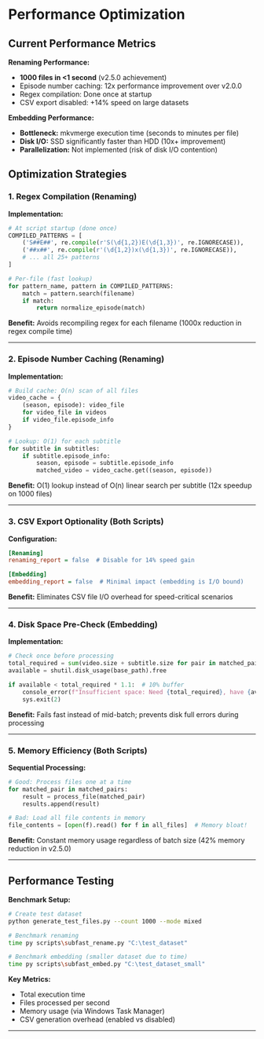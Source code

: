 # Performance Optimization

## Current Performance Metrics

**Renaming Performance:**
- **1000 files in <1 second** (v2.5.0 achievement)
- Episode number caching: 12x performance improvement over v2.0.0
- Regex compilation: Done once at startup
- CSV export disabled: +14% speed on large datasets

**Embedding Performance:**
- **Bottleneck:** mkvmerge execution time (seconds to minutes per file)
- **Disk I/O:** SSD significantly faster than HDD (10x+ improvement)
- **Parallelization:** Not implemented (risk of disk I/O contention)

## Optimization Strategies

### 1. Regex Compilation (Renaming)

**Implementation:**
```python
# At script startup (done once)
COMPILED_PATTERNS = [
    ('S##E##', re.compile(r'S(\d{1,2})E(\d{1,3})', re.IGNORECASE)),
    ('##x##', re.compile(r'(\d{1,2})x(\d{1,3})', re.IGNORECASE)),
    # ... all 25+ patterns
]

# Per-file (fast lookup)
for pattern_name, pattern in COMPILED_PATTERNS:
    match = pattern.search(filename)
    if match:
        return normalize_episode(match)
```

**Benefit:** Avoids recompiling regex for each filename (1000x reduction in regex compile time)

---

### 2. Episode Number Caching (Renaming)

**Implementation:**
```python
# Build cache: O(n) scan of all files
video_cache = {
    (season, episode): video_file 
    for video_file in videos 
    if video_file.episode_info
}

# Lookup: O(1) for each subtitle
for subtitle in subtitles:
    if subtitle.episode_info:
        season, episode = subtitle.episode_info
        matched_video = video_cache.get((season, episode))
```

**Benefit:** O(1) lookup instead of O(n) linear search per subtitle (12x speedup on 1000 files)

---

### 3. CSV Export Optionality (Both Scripts)

**Configuration:**
```ini
[Renaming]
renaming_report = false  # Disable for 14% speed gain

[Embedding]
embedding_report = false  # Minimal impact (embedding is I/O bound)
```

**Benefit:** Eliminates CSV file I/O overhead for speed-critical scenarios

---

### 4. Disk Space Pre-Check (Embedding)

**Implementation:**
```python
# Check once before processing
total_required = sum(video.size + subtitle.size for pair in matched_pairs)
available = shutil.disk_usage(base_path).free

if available < total_required * 1.1:  # 10% buffer
    console_error(f"Insufficient space: Need {total_required}, have {available}")
    sys.exit(2)
```

**Benefit:** Fails fast instead of mid-batch; prevents disk full errors during processing

---

### 5. Memory Efficiency (Both Scripts)

**Sequential Processing:**
```python
# Good: Process files one at a time
for matched_pair in matched_pairs:
    result = process_file(matched_pair)
    results.append(result)

# Bad: Load all file contents in memory
file_contents = [open(f).read() for f in all_files]  # Memory bloat!
```

**Benefit:** Constant memory usage regardless of batch size (42% memory reduction in v2.5.0)

---

## Performance Testing

**Benchmark Setup:**
```bash
# Create test dataset
python generate_test_files.py --count 1000 --mode mixed

# Benchmark renaming
time py scripts\subfast_rename.py "C:\test_dataset"

# Benchmark embedding (smaller dataset due to time)
time py scripts\subfast_embed.py "C:\test_dataset_small"
```

**Key Metrics:**
- Total execution time
- Files processed per second
- Memory usage (via Windows Task Manager)
- CSV generation overhead (enabled vs disabled)

---
